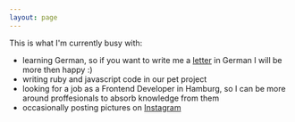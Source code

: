 ```yaml
---
layout: page
---
```


This is what I'm currently busy with:

* learning German, so if you want to write me a <a href="mailto:{{site.email}}">letter</a> in German I will be more then happy :)
* writing ruby and javascript code in our pet project
* looking for a job as a Frontend Developer in Hamburg, so I can be more around proffesionals to absorb knowledge from them
* occasionally posting pictures on <a href="{{site.account_instagram}}" taget="_blank">Instagram</a>
